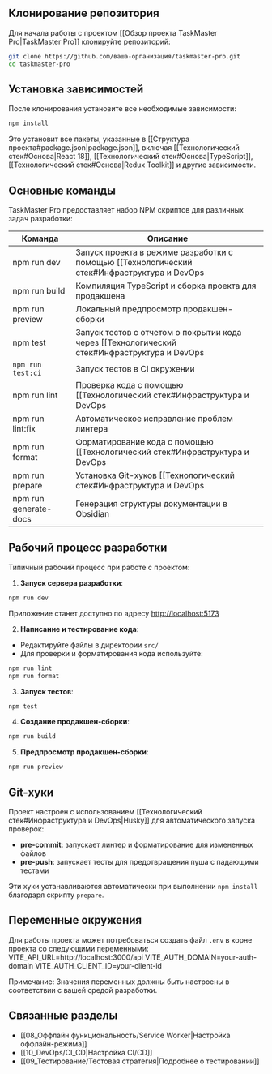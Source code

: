 ## Клонирование репозитория

Для начала работы с проектом [[Обзор проекта TaskMaster Pro|TaskMaster Pro]] клонируйте репозиторий:
```bash
git clone https://github.com/ваша-организация/taskmaster-pro.git
cd taskmaster-pro
```
## Установка зависимостей

После клонирования установите все необходимые зависимости:
```bash
npm install
```
Это установит все пакеты, указанные в [[Структура проекта#package.json|package.json]], включая [[Технологический стек#Основа|React 18]], [[Технологический стек#Основа|TypeScript]], [[Технологический стек#Основа|Redux Toolkit]] и другие зависимости.

## Основные команды

TaskMaster Pro предоставляет набор NPM скриптов для различных задач разработки:

| Команда               | Описание                                                                                     |
| --------------------- | -------------------------------------------------------------------------------------------- |
| npm run dev           | Запуск проекта в режиме разработки с помощью [[Технологический стек#Инфраструктура и DevOps  |
| npm run build         | Компиляция TypeScript и сборка проекта для продакшена                                        |
| npm run preview       | Локальный предпросмотр продакшен-сборки                                                      |
| npm test              | Запуск тестов с отчетом о покрытии кода через [[Технологический стек#Инфраструктура и DevOps |
| `npm run test:ci`     | Запуск тестов в CI окружении                                                                 |
| npm run lint          | Проверка кода с помощью [[Технологический стек#Инфраструктура и DevOps                       |
| npm run lint:fix      | Автоматическое исправление проблем линтера                                                   |
| npm run format        | Форматирование кода с помощью [[Технологический стек#Инфраструктура и DevOps                 |
| npm run prepare       | Установка Git-хуков [[Технологический стек#Инфраструктура и DevOps                           |
| npm run generate-docs | Генерация структуры документации в Obsidian                                                  |
## Рабочий процесс разработки

Типичный рабочий процесс при работе с проектом:

1. **Запуск сервера разработки**:
```bash
npm run dev
```
Приложение станет доступно по адресу [http://localhost:5173](http://localhost:5173)

2. **Написание и тестирование кода**:
- Редактируйте файлы в директории `src/`
- Для проверки и форматирования кода используйте:
```bash
npm run lint
npm run format
```

3. **Запуск тестов**:
```bash
npm test
```

4. **Создание продакшен-сборки**:
```bash
npm run build
```

5. **Предпросмотр продакшен-сборки**:
```bash
npm run preview
```

## Git-хуки

Проект настроен с использованием [[Технологический стек#Инфраструктура и DevOps|Husky]] для автоматического запуска проверок:

- **pre-commit**: запускает линтер и форматирование для измененных файлов
- **pre-push**: запускает тесты для предотвращения пуша с падающими тестами

Эти хуки устанавливаются автоматически при выполнении `npm install` благодаря скрипту `prepare`.

## Переменные окружения

Для работы проекта может потребоваться создать файл `.env` в корне проекта со следующими переменными:
VITE_API_URL=http://localhost:3000/api 
VITE_AUTH_DOMAIN=your-auth-domain 
VITE_AUTH_CLIENT_ID=your-client-id

Примечание: Значения переменных должны быть настроены в соответствии с вашей средой разработки.

## Связанные разделы

- [[08_Оффлайн функциональность/Service Worker|Настройка оффлайн-режима]]
- [[10_DevOps/CI_CD|Настройка CI/CD]]
- [[09_Тестирование/Тестовая стратегия|Подробнее о тестировании]]